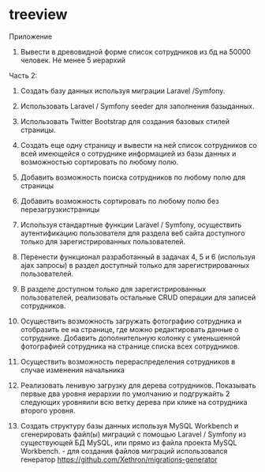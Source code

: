 # treeview
Приложение


1. Вывести в древовидной форме список сотрудников из бд на 50000 человек. Не менее 5 иерархий

Часть 2:


1. Создать ​базу ​данных ​используя ​миграции ​Laravel ​/ ​Symfony. 
2. Использовать ​Laravel ​/ ​Symfony ​seeder ​для ​заполнения ​базы ​данных. 
3. Использовать ​Twitter ​Bootstrap ​для ​создания ​базовых ​стилей ​страницы. 
4. Создать еще одну страницу и вывести на ней список сотрудников со всей
имеющейся о сотруднике информацией из базы данных и возможностью
сортировать ​по ​любому ​полю. 

5. Добавить возможность поиска сотрудников по любому полю для страницы
6. Добавить возможность сортировать по ​любому ​полю ​без ​перезагрузки ​страницы
7. Используя стандартные функции Laravel / Symfony, осуществить
аутентификацию пользователя для раздела веб сайта доступного только для
зарегистрированных ​пользователей. 
8. Перенести функционал разработанный в задачах 4, 5 и 6 (используя ajax
запросы) ​в ​раздел ​доступный ​только ​для ​зарегистрированных ​пользователей. 
9. В разделе доступном только для зарегистрированных пользователей,
реализовать остальные CRUD операции для записей сотрудников. 
10. Осуществить возможность загружать фотографию сотрудника и отобразить ее
на странице, где можно редактировать данные о сотруднике. Добавить
дополнительную колонку с уменьшенной фотографией сотрудника на
странице ​списка ​всех ​сотрудников. 
11. Осуществить возможность перераспределения сотрудников в случае
изменения начальника 
12. Реализовать ленивую загрузку для дерева сотрудников. Показывать
первые два уровня иерархии по умолчанию и подгружайть 2 следующих
уровня ​или ​всю ​ветку ​дерева ​при ​клике ​на ​сотрудника ​второго ​уровня. 
13. Создать структуру базы данных используя MySQL Workbench и сгенерировать файл(ы) миграций с
помощью Laravel / Symfony из существующей БД MySQL, или прямо из файла
проекта ​MySQL ​Workbench. - 
для создания файлов миграций использовался генератор https://github.com/Xethron/migrations-generator
